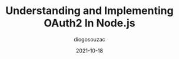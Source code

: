 ---
author: diogosouzac
date: 2021-10-18
publisher: honeybadgerapp
tags:
  - nodejs
  - security
target_url: https://www.honeybadger.io/blog/oauth-nodejs-javascript/
title: Understanding and Implementing OAuth2 In Node.js
---